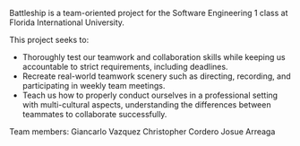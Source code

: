Battleship is a team-oriented project for the Software Engineering 1 class at Florida International University. 

This project seeks to:
  - Thoroughly test our teamwork and collaboration skills while keeping us accountable to strict requirements, including deadlines. 
  - Recreate real-world teamwork scenery such as directing, recording, and participating in weekly team meetings. 
  - Teach us how to properly conduct ourselves in a professional setting with multi-cultural aspects, understanding the differences between 
    teammates to collaborate successfully.
    
Team members: 
  Giancarlo Vazquez
  Christopher Cordero
  Josue Arreaga
